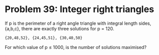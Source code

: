 # Problem 39: Integer right triangles
If p is the perimeter of a right angle triangle with integral length sides, {a,b,c}, there are exactly three solutions for p = 120.

	{20,48,52}, {24,45,51}, {30,40,50}

For which value of p ≤ 1000, is the number of solutions maximised?
